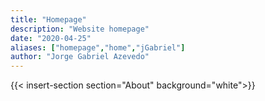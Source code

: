 ```yaml
---
title: "Homepage"
description: "Website homepage"
date: "2020-04-25"
aliases: ["homepage","home","jGabriel"]
author: "Jorge Gabriel Azevedo"
---
```

{{< insert-section section="About" background="white">}}
